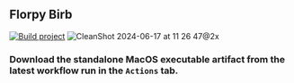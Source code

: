 ## Florpy Birb

[![Build project](https://github.com/Normal1One/FlorpyBirb/actions/workflows/main.yml/badge.svg)](https://github.com/Normal1One/FlorpyBirb/actions/workflows/main.yml)
![CleanShot 2024-06-17 at 11 26 47@2x](https://github.com/Normal1One/FlorpyBirb/assets/88935539/c66e89d8-4a47-48ac-b648-bd2a38135fdd)

### Download the standalone MacOS executable artifact from the latest workflow run in the `Actions` tab.
